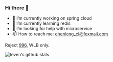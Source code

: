 ### Hi there 👋

- 🔭 I’m currently working on spring cloud
- 🌱 I’m currently learning redis
- 🤔 I’m looking for help with microservice
- 📫 How to reach me: chenlong_cl@foxmail.com

Reject [996](https://996.icu/#/en_US), WLB only.

![leven's github stats](https://github-readme-stats.vercel.app/api?username=leven-space&show_icons=true&theme=radical)


